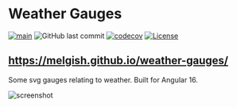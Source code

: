 # Weather Gauges
[![main](https://github.com/melgish/weather-gauges/actions/workflows/nodejs.yml/badge.svg)](https://github.com/melgish/weather-gauges/actions/workflows/nodejs.yml)
![GitHub last commit](https://img.shields.io/github/last-commit/melgish/weather-gauges)
[![codecov](https://codecov.io/gh/melgish/weather-gauges/branch/main/graph/badge.svg?token=9NK6RD8NV7)](https://codecov.io/gh/melgish/weather-gauges)
[![License](https://img.shields.io/badge/license-MIT-blue.svg)](https://opensource.org/licenses/MIT)
## https://melgish.github.io/weather-gauges/

Some svg gauges relating to weather.  Built for Angular 16.

![screenshot](https://user-images.githubusercontent.com/12336197/38342888-030520e8-384f-11e8-9501-1d85617a8ed3.png)




